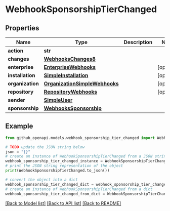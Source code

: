 # WebhookSponsorshipTierChanged


## Properties

Name | Type | Description | Notes
------------ | ------------- | ------------- | -------------
**action** | **str** |  | 
**changes** | [**WebhooksChanges8**](WebhooksChanges8.md) |  | 
**enterprise** | [**EnterpriseWebhooks**](EnterpriseWebhooks.md) |  | [optional] 
**installation** | [**SimpleInstallation**](SimpleInstallation.md) |  | [optional] 
**organization** | [**OrganizationSimpleWebhooks**](OrganizationSimpleWebhooks.md) |  | [optional] 
**repository** | [**RepositoryWebhooks**](RepositoryWebhooks.md) |  | [optional] 
**sender** | [**SimpleUser**](SimpleUser.md) |  | 
**sponsorship** | [**WebhooksSponsorship**](WebhooksSponsorship.md) |  | 

## Example

```python
from github_openapi.models.webhook_sponsorship_tier_changed import WebhookSponsorshipTierChanged

# TODO update the JSON string below
json = "{}"
# create an instance of WebhookSponsorshipTierChanged from a JSON string
webhook_sponsorship_tier_changed_instance = WebhookSponsorshipTierChanged.from_json(json)
# print the JSON string representation of the object
print(WebhookSponsorshipTierChanged.to_json())

# convert the object into a dict
webhook_sponsorship_tier_changed_dict = webhook_sponsorship_tier_changed_instance.to_dict()
# create an instance of WebhookSponsorshipTierChanged from a dict
webhook_sponsorship_tier_changed_from_dict = WebhookSponsorshipTierChanged.from_dict(webhook_sponsorship_tier_changed_dict)
```
[[Back to Model list]](../README.md#documentation-for-models) [[Back to API list]](../README.md#documentation-for-api-endpoints) [[Back to README]](../README.md)


